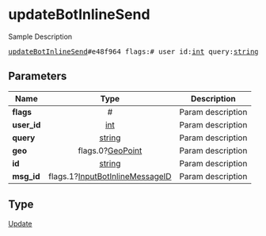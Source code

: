 # updateBotInlineSend

Sample Description

<pre>
<a href="../constructor/updateBotInlineSend.md">updateBotInlineSend</a>#e48f964 flags:# user_id:<a href="../type/int.md">int</a> query:<a href="../type/string.md">string</a> geo:flags.0?<a href="../type/GeoPoint.md">GeoPoint</a> id:<a href="../type/string.md">string</a> msg_id:flags.1?<a href="../type/InputBotInlineMessageID.md">InputBotInlineMessageID</a> = <a href="../type/Update.md">Update</a>;
</pre>
## Parameters

| Name | Type | Description |
|------|:----:|-------------|
| **flags** | # | Param description |
| **user_id** | <a href="../type/int.md">int</a> | Param description |
| **query** | <a href="../type/string.md">string</a> | Param description |
| **geo** | flags.0?<a href="../type/GeoPoint.md">GeoPoint</a> | Param description |
| **id** | <a href="../type/string.md">string</a> | Param description |
| **msg_id** | flags.1?<a href="../type/InputBotInlineMessageID.md">InputBotInlineMessageID</a> | Param description |

## Type

<a href="../type/Update.md">Update</a>
